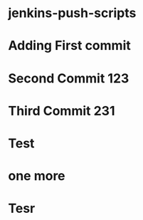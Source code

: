 # jenkins-push-scripts
# Adding First commit
# Second Commit 123
# Third Commit 231
# Test
# one more
# Tesr
